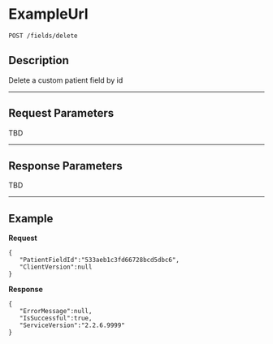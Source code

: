 # ExampleUrl

    POST /fields/delete

## Description

Delete a custom patient field by id

***

## Request Parameters

TBD

***

## Response Parameters

TBD

***

## Example
**Request**

	{
	   "PatientFieldId":"533aeb1c3fd66728bcd5dbc6",
	   "ClientVersion":null
	}

**Response**

	{
	   "ErrorMessage":null,
	   "IsSuccessful":true,
	   "ServiceVersion":"2.2.6.9999"
	}
